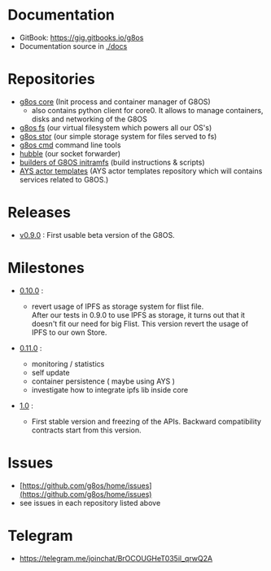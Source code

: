 # Documentation

- GitBook: https://gig.gitbooks.io/g8os
- Documentation source in [./docs](./docs)

# Repositories

- [g8os core](https://github.com/g8os/core0) (Init process and container manager of G8OS)
  - also contains python client for core0. It allows to manage containers, disks and networking of the G8OS
- [g8os fs](https://github.com/g8os/fs) (our virtual filesystem which powers all our OS's)
- [g8os stor](https://github.com/g8os/router) (our simple storage system for files served to fs)
- [g8os cmd](https://github.com/g8os/corectl) command line tools
- [hubble](https://github.com/g8os/hubble) (our socket forwarder)
- [builders of G8OS initramfs](https://github.com/g8os/initramfs) (build instructions & scripts)
- [AYS actor templates](https://github.com/g8os/ays_g8os)  (AYS actor templates repository which will contains services related to G8OS.)

# Releases

 - [v0.9.0](https://github.com/g8os/core0/releases/tag/v0.9.0) : First usable beta version of the G8OS.

# Milestones

- [0.10.0](https://github.com/g8os/home/milestone/4) :
  - revert usage of IPFS as storage system for flist file.  
    After our tests in 0.9.0 to use IPFS as storage, it turns out that it doesn't fit our need for big Flist. This version revert the usage of IPFS to our own Store.

- [0.11.0](https://github.com/g8os/home/milestone/5) :
  - monitoring / statistics
  - self update
  - container persistence ( maybe using AYS )
  - investigate how to integrate ipfs lib inside core


- [1.0](https://github.com/g8os/home/milestone/2) :
  - First stable version and freezing of the APIs. Backward compatibility contracts start from this version.

# Issues

- [https://github.com/g8os/home/issues](https://github.com/g8os/home/issues)
- see issues in each repository listed above

# Telegram

- https://telegram.me/joinchat/BrOCOUGHeT035il_qrwQ2A
